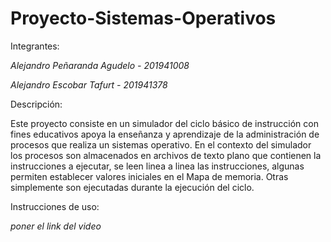 # Proyecto-Sistemas-Operativos
Integrantes:

*Alejandro Peñaranda Agudelo - 201941008*

*Alejandro Escobar Tafurt    - 201941378*

Descripción:

Este proyecto consiste en un simulador del ciclo básico de instrucción con fines educativos apoya la enseñanza y aprendizaje de la administración de procesos que realiza un sistemas operativo. En el contexto del simulador los procesos son almacenados en archivos de texto plano que contienen la instrucciones a ejecutar, se leen linea a linea las instrucciones, algunas permiten establecer valores iniciales en el Mapa de memoria. Otras simplemente son ejecutadas durante la ejecución del ciclo. 

Instrucciones de uso:

*poner el link del video*
